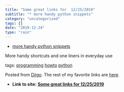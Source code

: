 ```yaml
---
title: "Some great links for  12/25/2019"
subtitle: "* more handy python snippets"
category: "uncategorized"
tags: []
date: "2019-12-24"
type: "rain"
---
```

* [more handy python snippets ](<https://link.medium.com/U8bjsYsqG2>)

More handy shortcuts and one liners in everyday use

tags: [programming](<https://www.diigo.com/user/pitosalas/programming>)
[howto](<https://www.diigo.com/user/pitosalas/howto>)
[python](<https://www.diigo.com/user/pitosalas/python>)

Posted from [Diigo](<https://www.diigo.com>). The rest of my favorite links
are [here](<https://www.diigo.com/user/pitosalas>).


* **Link to site:** **[Some great links for  12/25/2019](None)**